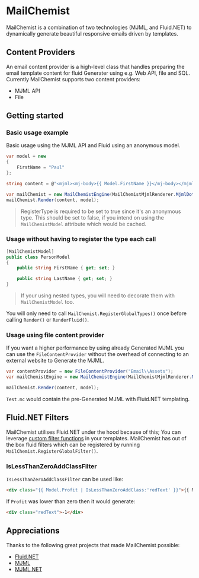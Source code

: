 # MailChemist 

MailChemist is a combination of two technologies (MJML, and Fluid&#46;NET) to dynamically generate beautiful responsive emails driven by templates. 

## Content Providers
An email content provider is a high-level class that handles preparing the email template content for fluid Generater using e.g. Web API, file and SQL. Currently MailChemist supports two content providers:
* MJML API
* File

## Getting started

### Basic usage example
Basic usage using the MJML API and Fluid using an anonymous model.
```csharp
var model = new 
{
    FirstName = "Paul"
};

string content = @"<mjml><mj-body>{{ Model.FirstName }}</mj-body></mjml>";

var mailChemist = new MailChemistEngine(MailChemistMjmlRenderer.MjmlDotNet);
mailChemist.Render(content, model);
```

> RegisterType is required to be set to true since it's an anonymous type. This should be set to false, if you intend on using the `MailChemistModel` attribute which would be cached.

### Usage without having to register the type each call

```csharp
[MailChemistModel]
public class PersonModel
{
    public string FirstName { get; set; }

    public string LastName { get; set; }
}
```

> If your using nested types, you will need to decorate them with `MailChemistModel` too.

You will only need to call `MailChemist.RegisterGlobalTypes()` once before calling `Render()` or `RenderFluid()`.

### Usage using file content provider

If you want a higher performance by using already Generated MJML you can use the `FileContentProvider` without the overhead of connecting to an external website to Generate the MJML.
```csharp
var contentProvider = new FileContentProvider("Email\\Assets");
var mailChemistEngine = new MailChemistEngine(MailChemistMjmlRenderer.MjmlDotNet, contentProvider)

mailChemist.Render(content, model);
```
`Test.mc` would contain the pre-Generated MJML with Fluid&#46;NET templating.


## Fluid&#46;NET Filters

MailChemist utilises Fluid.NET under the hood because of this; You can leverage [custom filter functions](https://github.com/sebastienros/fluid#adding-custom-filters) in your templates. MailChemist has out of the box fluid filters which can be registered by running `MailChemist.RegisterGlobalFilter()`.

### IsLessThanZeroAddClassFilter

`IsLessThanZeroAddClassFilter` can be used like:
```html
<div class="{{ Model.Profit | IsLessThanZeroAddClass:'redText' }}">{{ Model.Profit }}</div>
```

If `Profit` was lower than zero then it would generate:
```html
<div class="redText">-1</div>
```

## Appreciations

Thanks to the following great projects that made MailChemist possible:

- [Fluid.NET](https://github.com/sebastienros/fluid)
- [MJML](https://github.com/mjmlio/mjml)
- [MJML.NET](https://github.com/SebastianStehle/mjml-net)
